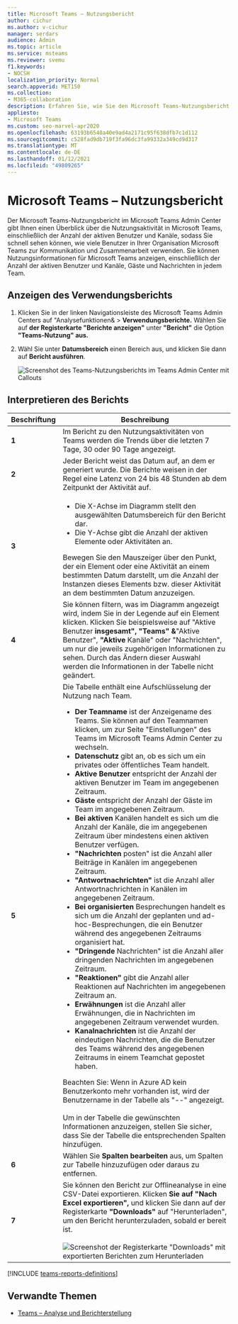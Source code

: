 ```yaml
---
title: Microsoft Teams – Nutzungsbericht
author: cichur
ms.author: v-cichur
manager: serdars
audience: Admin
ms.topic: article
ms.service: msteams
ms.reviewer: svemu
f1.keywords:
- NOCSH
localization_priority: Normal
search.appverid: MET150
ms.collection:
- M365-collaboration
description: Erfahren Sie, wie Sie den Microsoft Teams-Nutzungsbericht im Microsoft Teams Admin Center verwenden, um sich einen Überblick über die Microsoft Teams-Aktivitäten in Ihrem Unternehmen zu verschaffen.
appliesto:
- Microsoft Teams
ms.custom: seo-marvel-apr2020
ms.openlocfilehash: 63193b6540a40e9ad4a2171c95f638dfb7c1d112
ms.sourcegitcommit: c528fad9db719f3fa96dc3fa99332a349cd9d317
ms.translationtype: MT
ms.contentlocale: de-DE
ms.lasthandoff: 01/12/2021
ms.locfileid: "49809265"
---
```

# <a name="microsoft-teams-usage-report"></a>Microsoft Teams – Nutzungsbericht

Der Microsoft Teams-Nutzungsbericht im Microsoft Teams Admin Center gibt Ihnen einen Überblick über die Nutzungsaktivität in Microsoft Teams, einschließlich der Anzahl der aktiven Benutzer und Kanäle, sodass Sie schnell sehen können, wie viele Benutzer in Ihrer Organisation Microsoft Teams zur Kommunikation und Zusammenarbeit verwenden. Sie können Nutzungsinformationen für Microsoft Teams anzeigen, einschließlich der Anzahl der aktiven Benutzer und Kanäle, Gäste und Nachrichten in jedem Team.

## <a name="view-the-usage-report"></a>Anzeigen des Verwendungsberichts

1. Klicken Sie in der linken Navigationsleiste des Microsoft Teams Admin Centers auf "Analysefunktionen&   >  **Verwendungsberichte.** Wählen Sie auf **der Registerkarte "Berichte anzeigen"** unter **"Bericht"** die Option **"Teams-Nutzung" aus.**
2. Wähl Sie unter **Datumsbereich** einen Bereich aus, und klicken Sie dann auf **Bericht ausführen**.

    ![Screenshot des Teams-Nutzungsberichts im Teams Admin Center mit Callouts](../media/teams-reports-teams-usage-with-callouts.png "Screenshot des Teams-Nutzungsberichts im Teams Admin Center mit Callouts")

## <a name="interpret-the-report"></a>Interpretieren des Berichts

|Beschriftung |Beschreibung  |
|--------|-------------|
|**1**   |Im Bericht zu den Nutzungsaktivitäten von Teams werden die Trends über die letzten 7 Tage, 30 oder 90 Tage angezeigt. |
|**2**   |Jeder Bericht weist das Datum auf, an dem er generiert wurde. Die Berichte weisen in der Regel eine Latenz von 24 bis 48 Stunden ab dem Zeitpunkt der Aktivität auf. |
|**3**   |<ul><li>Die X-Achse im Diagramm stellt den ausgewählten Datumsbereich für den Bericht dar.</li> <li> Die Y-Achse gibt die Anzahl der aktiven Elemente oder Aktivitäten an.</li> </ul>Bewegen Sie den Mauszeiger über den Punkt, der ein Element oder eine Aktivität an einem bestimmten Datum darstellt, um die Anzahl der Instanzen dieses Elements bzw. dieser Aktivität an dem bestimmten Datum anzuzeigen.|
|**4**   |Sie können filtern, was im Diagramm angezeigt wird, indem Sie in der Legende auf ein Element klicken. Klicken Sie beispielsweise auf "Aktive Benutzer **insgesamt",**  **"Teams" &**"Aktive Benutzer", **"Aktive** Kanäle" oder "Nachrichten", um nur die jeweils zugehörigen Informationen zu sehen. Durch das Ändern dieser Auswahl werden die Informationen in der Tabelle nicht geändert. |
|**5**   |Die Tabelle enthält eine Aufschlüsselung der Nutzung nach Team. <ul><li>**Der Teamname** ist der Anzeigename des Teams. Sie können auf den Teamnamen klicken, um zur Seite "Einstellungen" des Teams im Microsoft Teams Admin Center zu wechseln. </li> <li>**Datenschutz** gibt an, ob es sich um ein privates oder öffentliches Team handelt.</li> <li>**Aktive Benutzer** entspricht der Anzahl der aktiven Benutzer im Team im angegebenen Zeitraum.</li><li>**Gäste** entspricht der Anzahl der Gäste im Team im angegebenen Zeitraum.</li> <li>**Bei aktiven** Kanälen handelt es sich um die Anzahl der Kanäle, die im angegebenen Zeitraum über mindestens einen aktiven Benutzer verfügen.</li> <li>**"Nachrichten** posten" ist die Anzahl aller Beiträge in Kanälen im angegebenen Zeitraum.</li> <li>**"Antwortnachrichten"** ist die Anzahl aller Antwortnachrichten in Kanälen im angegebenen Zeitraum.</li> <li>**Bei organisierten** Besprechungen handelt es sich um die Anzahl der geplanten und ad-hoc-Besprechungen, die ein Benutzer während des angegebenen Zeitraums organisiert hat. </li><li>**"Dringende** Nachrichten" ist die Anzahl aller dringenden Nachrichten im angegebenen Zeitraum.</li><li>**"Reaktionen"** gibt die Anzahl aller Reaktionen auf Nachrichten im angegebenen Zeitraum an.</li><li>**Erwähnungen** ist die Anzahl aller Erwähnungen, die in Nachrichten im angegebenen Zeitraum verwendet wurden.</li><li>**Kanalnachrichten** ist die Anzahl der eindeutigen Nachrichten, die die Benutzer des Teams während des angegebenen Zeitraums in einem Teamchat gepostet haben.</li> </li> </ul>Beachten Sie: Wenn in Azure AD kein Benutzerkonto mehr vorhanden ist, wird der Benutzername in der Tabelle als "--" angezeigt. <br><br>Um in der Tabelle die gewünschten Informationen anzuzeigen, stellen Sie sicher, dass Sie der Tabelle die entsprechenden Spalten hinzufügen. |
|**6**   |Wählen Sie **Spalten bearbeiten** aus, um Spalten zur Tabelle hinzuzufügen oder daraus zu entfernen.|
|**7**   |Sie können den Bericht zur Offlineanalyse in eine CSV-Datei exportieren. Klicken **Sie auf "Nach Excel exportieren",** und klicken Sie dann auf der Registerkarte **"Downloads"** auf "Herunterladen", um den Bericht herunterzuladen, sobald er bereit ist. <br><br>![Screenshot der Registerkarte "Downloads" mit exportierten Berichten zum Herunterladen](../media/teams-reports-export-to-csv.png)|

[!INCLUDE [teams-reports-definitions](../includes/teams-reports-definitions.md)]

## <a name="related-topics"></a>Verwandte Themen

- [Teams – Analyse und Berichterstellung](teams-reporting-reference.md)

